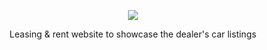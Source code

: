 <p align="center"><a href="https://metzcars.com" target="_blank"><img src="https://i.ibb.co/Sf0H7S2/caa2ba29886b4cb38811fa954a464561.png"></a></p>
<p align="center">Leasing & rent website to showcase the dealer's car listings</p>
